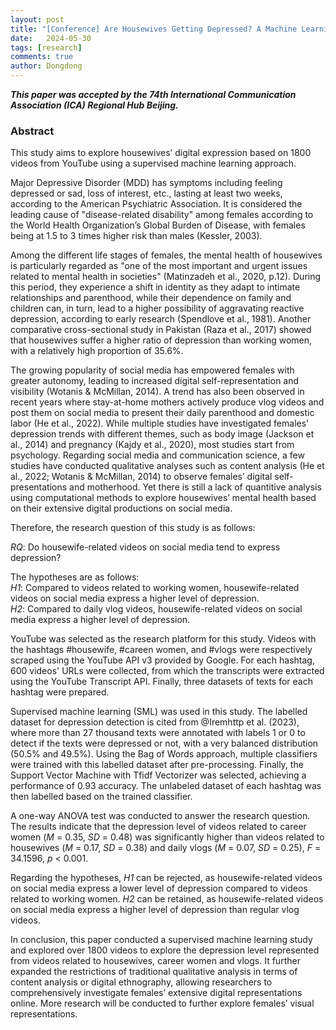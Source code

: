 ```yaml
---
layout: post
title: "[Conference] Are Housewives Getting Depressed? A Machine Learning Study Based on YouTube"
date:   2024-05-30
tags: [research]
comments: true
author: Dongdong
---
```


***This paper was accepted by the 74th International Communication Association (ICA) Regional Hub Beijing.***

<h3>Abstract</h3>

This study aims to explore housewives’ digital expression based on 1800 videos from YouTube using a supervised machine learning approach. 

Major Depressive Disorder (MDD) has symptoms including feeling depressed or sad, loss of interest, etc., lasting at least two weeks, according to the American Psychiatric Association. It is considered the leading cause of "disease-related disability" among females according to the World Health Organization’s Global Burden of Disease, with females being at 1.5 to 3 times higher risk than males (Kessler, 2003).

Among the different life stages of females, the mental health of housewives is particularly regarded as "one of the most important and urgent issues related to mental health in societies" (Matinzadeh et al., 2020, p.12). During this period, they experience a shift in identity as they adapt to intimate relationships and parenthood, while their dependence on family and children can, in turn, lead to a higher possibility of aggravating reactive depression, according to early research (Spendlove et al., 1981). Another comparative cross-sectional study in Pakistan (Raza et al., 2017) showed that housewives suffer a higher ratio of depression than working women, with a relatively high proportion of 35.6%.

The growing popularity of social media has empowered females with greater autonomy, leading to increased digital self-representation and visibility (Wotanis & McMillan, 2014). A trend has also been observed in recent years where stay-at-home mothers actively produce vlog videos and post them on social media to present their daily parenthood and domestic labor (He et al., 2022). While multiple studies have investigated females’ depression trends with different themes, such as body image (Jackson et al., 2014) and pregnancy (Kajdy et al., 2020), most studies start from psychology. Regarding social media and communication science, a few studies have conducted qualitative analyses such as content analysis (He et al., 2022;  Wotanis & McMillan, 2014) to observe females’ digital self-presentations and motherhood. Yet there is still a lack of quantitive analysis using computational methods to explore housewives’ mental health based on their extensive digital productions on social media.

Therefore, the research question of this study is as follows:<br>

*RQ*: Do housewife-related videos on social media tend to express depression? 

The hypotheses are as follows:<br>
*H1*: Compared to videos related to working women, housewife-related videos on social media express a higher level of depression.<br>
*H2*: Compared to daily vlog videos, housewife-related videos on social media express a higher level of depression.

YouTube was selected as the research platform for this study. Videos with the hashtags #housewife,  #careen women,  and #vlogs were respectively scraped using the YouTube API v3 provided by Google. For each hashtag, 600 videos' URLs were collected, from which the transcripts were extracted using the YouTube Transcript API. Finally, three datasets of texts for each hashtag were prepared.

Supervised machine learning (SML) was used in this study. The labelled dataset for depression detection is cited from @Iremhttp et al. (2023), where more than 27 thousand texts were annotated with labels 1 or 0 to detect if the texts were depressed or not, with a very balanced distribution (50.5% and 49.5%). Using the Bag of Words approach, multiple classifiers were trained with this labelled dataset after pre-processing. Finally, the Support Vector Machine with Tfidf Vectorizer was selected, achieving a performance of 0.93 accuracy. The unlabeled dataset of each hashtag was then labelled based on the trained classifier.

A one-way ANOVA test was conducted to answer the research question. The results indicate that the depression level of videos related to career women (*M* = 0.35, *SD* = 0.48) was significantly higher than videos related to housewives (*M* = 0.17, *SD* = 0.38) and daily vlogs (*M* = 0.07, *SD* = 0.25), *F* = 34.1596, *p* < 0.001.

Regarding the hypotheses, *H1* can be rejected, as housewife-related videos on social media express a lower level of depression compared to videos related to working women. *H2* can be retained, as housewife-related videos on social media express a higher level of depression than regular vlog videos.

In conclusion, this paper conducted a supervised machine learning study and explored over 1800 videos to explore the depression level represented from videos related to housewives, career women and vlogs. It further expanded the restrictions of traditional qualitative analysis in terms of content analysis or digital ethnography, allowing researchers to comprehensively investigate females’ extensive digital representations online. More research will be conducted to further explore females’ visual representations.

